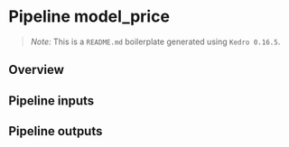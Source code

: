 # Pipeline model_price

> *Note:* This is a `README.md` boilerplate generated using `Kedro 0.16.5`.

## Overview

<!---
Please describe your modular pipeline here.
-->

## Pipeline inputs

<!---
The list of pipeline inputs.
-->

## Pipeline outputs

<!---
The list of pipeline outputs.
-->
